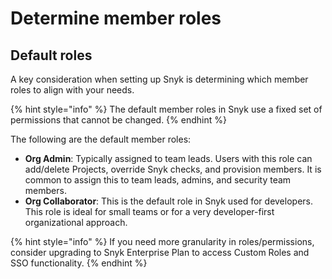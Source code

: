 # Determine member roles

## Default  roles

A key consideration when setting up Snyk is determining which member roles to align with your needs.&#x20;

{% hint style="info" %}
The default member roles in Snyk use a fixed set of permissions that cannot be changed.&#x20;
{% endhint %}

The following are the default member roles:

* **Org Admin**: Typically assigned to team leads. Users with this role can add/delete Projects, override Snyk checks, and provision members. It is common to assign this to team leads, admins, and security team members.&#x20;
* **Org Collaborator**: This is the default role in Snyk used for developers. This role is ideal for small teams or for a very developer-first organizational approach.&#x20;

{% hint style="info" %}
If you need more granularity in roles/permissions, consider upgrading to Snyk Enterprise Plan to access Custom Roles and SSO functionality.
{% endhint %}
